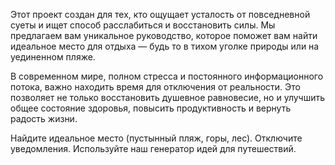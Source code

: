 Этот проект создан для тех, кто ощущает усталость от повседневной суеты и ищет способ расслабиться и восстановить силы.
Мы предлагаем вам уникальное руководство, которое поможет вам найти идеальное место для отдыха — будь то в тихом уголке природы или на уединенном пляже.

В современном мире, полном стресса и постоянного информационного потока, важно находить время для отключения от реальности.
Это позволяет не только восстановить душевное равновесие, но и улучшить общее состояние здоровья, повысить продуктивность и вернуть радость жизни.

Найдите идеальное место (пустынный пляж, горы, лес).
Отключите уведомления.
Используйте наш генератор идей для путешествий.
